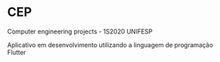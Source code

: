 # CEP
Computer engineering projects - 1S2020 UNIFESP

Aplicativo em desenvolvimento utilizando a linguagem de programação Flutter
